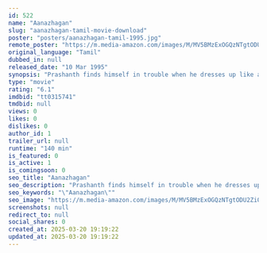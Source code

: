 ```yaml
---
id: 522
name: "Aanazhagan"
slug: "aanazhagan-tamil-movie-download"
poster: "posters/aanazhagan-tamil-1995.jpg"
remote_poster: "https://m.media-amazon.com/images/M/MV5BMzExOGQzNTgtODU2Zi00ZDlhLWFmYWEtOTJlMjRmNWMwMjg0XkEyXkFqcGdeQXVyMjA4OTI5NDQ@._V1_SX300.jpg"
original_language: "Tamil"
dubbed_in: null
released_date: "10 Mar 1995"
synopsis: "Prashanth finds himself in trouble when he dresses up like a women to get a house for rent."
type: "movie"
rating: "6.1"
imdbid: "tt0315741"
tmdbid: null
views: 0
likes: 0
dislikes: 0
author_id: 1
trailer_url: null
runtime: "140 min"
is_featured: 0
is_active: 1
is_comingsoon: 0
seo_title: "Aanazhagan"
seo_description: "Prashanth finds himself in trouble when he dresses up like a women to get a house for rent."
seo_keywords: "\"Aanazhagan\""
seo_image: "https://m.media-amazon.com/images/M/MV5BMzExOGQzNTgtODU2Zi00ZDlhLWFmYWEtOTJlMjRmNWMwMjg0XkEyXkFqcGdeQXVyMjA4OTI5NDQ@._V1_SX300.jpg"
screenshots: null
redirect_to: null
social_shares: 0
created_at: 2025-03-20 19:19:22
updated_at: 2025-03-20 19:19:22
---
```


